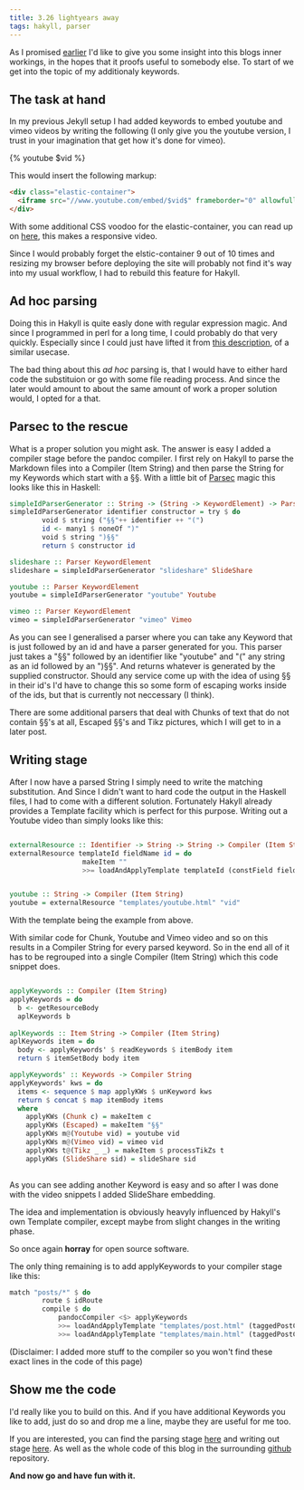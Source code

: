 ```yaml
---
title: 3.26 lightyears away
tags: hakyll, parser
---
```


As I promised [earlier](/2013/06/17/Resetting-shop.html) I'd like to give you some insight into this blogs inner workings, in the hopes that it proofs useful to somebody else. To start of we get into the topic of my additionaly keywords.

<!--more-->

## The task at hand

In my previous Jekyll setup I had added keywords to embed youtube and vimeo videos by writing the following (I only give you the youtube version, I trust in  your imagination that get how it's done for vimeo).

{% youtube $vid %}

This would insert the following markup:

~~~~ html
<div class="elastic-container">
  <iframe src="//www.youtube.com/embed/$vid$" frameborder="0" allowfullscreen/>
</div>
~~~~

With some additional CSS voodoo for the <span class="tt">elastic-container</span>, you can read up on [here](/2012/12/19/Long-and-winding-road-to-a-responsive-video.html), this makes a responsive video.

Since I would probably forget the <span class="tt">elstic-container</span> 9 out of 10 times and resizing my browser before deploying the site will probably not find it's way into my usual workflow, I had to rebuild this feature for Hakyll.   


## Ad hoc parsing

Doing this in Hakyll is quite easly done with regular expression magic. And since I programmed in perl for a long time, I could probably do that very quickly. Especially since I could just have lifted it from [this description](http://yannesposito.com/Scratch/en/blog/Hakyll-setup/), of a similar usecase. 

The bad thing about this *ad hoc* parsing is, that I would have to either hard code the substituion or go with some file reading process. And since the later would amount to about the same amount of work a proper solution would, I opted for a that. 

## Parsec to the rescue

What is a proper solution you might ask. The answer is easy I added a compiler stage before the pandoc compiler. I first rely on Hakyll to parse the Markdown files into a <span class="tt">Compiler (Item String)</span> and then parse the <span class="tt">String</span> for my Keywords which start with a <span class="tt">§§</span>. With a little bit of [Parsec](http://www.haskell.org/haskellwiki/Parsec) magic this looks like this in Haskell:

~~~~ haskell
simpleIdParserGenerator :: String -> (String -> KeywordElement) -> Parser KeywordElement
simpleIdParserGenerator identifier constructor = try $ do
        void $ string ("§§"++ identifier ++ "(")
        id <- many1 $ noneOf ")"
        void $ string ")§§"
        return $ constructor id

slideshare :: Parser KeywordElement
slideshare = simpleIdParserGenerator "slideshare" SlideShare

youtube :: Parser KeywordElement
youtube = simpleIdParserGenerator "youtube" Youtube

vimeo :: Parser KeywordElement
vimeo = simpleIdParserGenerator "vimeo" Vimeo
~~~~

As you can see I generalised a parser where you can take any Keyword that is just followed by an id and have a parser generated for you. This parser just takes a "§§" followed by an identifier like "youtube" and "(" any string as an id followed by an  ")§§". And returns whatever is generated by the supplied constructor. Should any service come up with the idea of using §§ in their id's I'd have to change this so some form of escaping works inside of the ids, but that is currently not neccessary (I think).

There are some additional parsers that deal with <span class="tt">Chunks</span> of text that do not contain §§'s at all, <span class="tt">Escaped</span> §§'s and <span class="tt">Tikz</span> pictures, which I will get to in a later post.

## Writing stage

After I now have a parsed <span class="tt">String</span> I simply need to write the matching substitution. And Since I didn't want to hard code the output in the Haskell files, I had to come with a different solution. Fortunately Hakyll already provides a Template facility which is perfect for this purpose. Writing out a Youtube video than simply looks like this:

~~~~ haskell

externalResource :: Identifier -> String -> String -> Compiler (Item String)
externalResource templateId fieldName id = do 
                  makeItem "" 
                  >>= loadAndApplyTemplate templateId (constField fieldName id)


youtube :: String -> Compiler (Item String)
youtube = externalResource "templates/youtube.html" "vid"
~~~~

With the template being the example from above.

With similar code for Chunk, Youtube and Vimeo video and so on this results in a <span class="tt">Compiler String</span> for every parsed keyword. So in the end all of it has to be regrouped into a single <span class="tt">Compiler (Item String)</span> which this code snippet does.

~~~~ haskell

applyKeywords :: Compiler (Item String)
applyKeywords = do
  b <- getResourceBody 
  aplKeywords b
  
aplKeywords :: Item String -> Compiler (Item String)
aplKeywords item = do
  body <- applyKeywords' $ readKeywords $ itemBody item
  return $ itemSetBody body item

applyKeywords' :: Keywords -> Compiler String
applyKeywords' kws = do
  items <- sequence $ map applyKWs $ unKeyword kws
  return $ concat $ map itemBody items
  where
    applyKWs (Chunk c) = makeItem c
    applyKWs (Escaped) = makeItem "§§"
    applyKWs m@(Youtube vid) = youtube vid
    applyKWs m@(Vimeo vid) = vimeo vid
    applyKWs t@(Tikz _ _) = makeItem $ processTikZs t
    applyKWs (SlideShare sid) = slideShare sid
    
~~~~

As you can see adding another Keyword is easy and so after I was done with the video snippets I added SlideShare embedding. 


The idea and implementation is obviously heavyly influenced by Hakyll's own Template compiler, except maybe from slight changes in the writing phase. 

So once again **horray** for open source software. 

The only thing remaining is to add <span class="tt">applyKeywords</span> to your compiler stage like this:

~~~~ haskell 
match "posts/*" $ do
        route $ idRoute
        compile $ do
            pandocCompiler <$> applyKeywords
            >>= loadAndApplyTemplate "templates/post.html" (taggedPostCtx tags)
            >>= loadAndApplyTemplate "templates/main.html" (taggedPostCtx tags)
~~~~
(Disclaimer: I added more stuff to the compiler so you won't find these exact lines in the code of this page)


## Show me the code
I'd really like you to build on this. And if you have additional Keywords you like to add, just do so and drop me a line, maybe they are useful for me too. 

If you are interested, you can find the parsing stage [here](https://github.com/xinitrc/xinitrc.de/blob/master/Plugins/KeywordReader.hs) and writing out stage [here](https://github.com/xinitrc/xinitrc.de/blob/master/Plugins/Filters.hs). 
As well as the whole code of this blog in the surrounding [github](https://github.com/xinitrc/xinitrc.de) repository. 

**And now go and have fun with it.**
